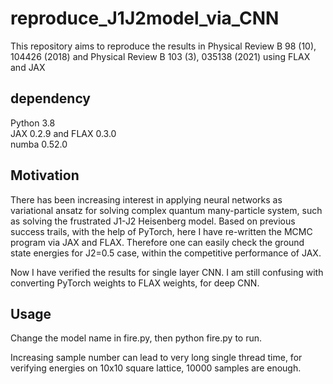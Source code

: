 # reproduce_J1J2model_via_CNN
This repository aims to reproduce the results in Physical Review B 98 (10), 104426 (2018) and Physical Review B 103 (3), 035138 (2021) using FLAX and JAX

## dependency
Python 3.8\
JAX 0.2.9 and FLAX 0.3.0\
numba 0.52.0

## Motivation
There has been increasing interest in applying neural networks as variational ansatz for solving complex quantum many-particle system, such as solving the frustrated J1-J2 Heisenberg model. Based on previous success trails, with the help of PyTorch, here I have re-written the MCMC program via JAX and FLAX. Therefore one can easily check the ground state energies for J2=0.5 case, within the competitive performance of JAX.

Now I have verified the results for single layer CNN. I am still confusing with converting PyTorch weights to FLAX weights, for deep CNN. 

## Usage
Change the model name in fire.py, then python fire.py to run.

Increasing sample number can lead to very long single thread time, for verifying energies on 10x10 square lattice, 10000 samples are enough.
